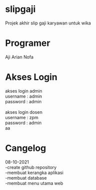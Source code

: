 # slipgaji
Projek akhir slip gaji karyawan untuk wika
<br/>

# Programer
Aji Arian Nofa
<br/>

# Akses Login
akses login admin <br/>
username : admin <br/>
password : admin <br/><br/>
akses login dosen <br/>
username : zpm <br/>
password : admin <br/> 
aa

# Cangelog
08-10-2021<br/>
-create github repository<br/>
-membuat kerangka aplikasi<br/>
-membuat database <br/>
-membuat menu utama web<br/>

